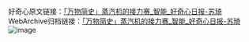 好奇心原文链接：[「万物简史」蒸汽机的接力赛_智能_好奇心日报-苏琦 ](https://www.qdaily.com/articles/4344.html)
WebArchive归档链接：[「万物简史」蒸汽机的接力赛_智能_好奇心日报-苏琦 ](http://web.archive.org/web/20190623154352/https://www.qdaily.com/articles/4344.html)
![image](http://ww3.sinaimg.cn/large/007d5XDply1g3vfcfvlyjj30u03klb29)